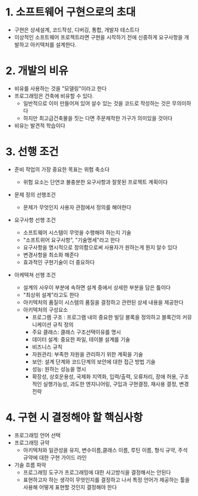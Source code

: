 # 1. 소프트웨어 구현으로의 초대
- 구현은 상세설계, 코드작성, 디버깅, 통합, 개발자 테스트다
- 이상적인 소프트웨어 프로젝트라면 구현을 시작하기 전에 신중하게 요구사항을 개발하고 아키텍처를 설계한다.

# 2. 개발의 비유
- 비유를 사용하는 것을 "모델링"이라고 한다
- 프로그래밍은 건축에 비유할 수 있다. 
    - 일반적으로 이미 만들어져 있어 살수 있는 것을 코드로 작성하는 것은 무의미하다
    - 하지만 최고급건축물을 짓는 다면 주문제작한 가구가 의미있을 것이다
- 비유는 발견적 학습이다
 
# 3. 선행 조건
- 준비 작업의 가장 중요한 목표는 위험 축소다
    - 위험 요소는 단연코 불충분한 요구사항과 잘못된 프로젝트 계획이다

- 문제 정의 선행조건
    - 문제가 무엇인지 사용자 관점에서 정의를 해야한다
- 요구사항 선행 조건
    - 소프트웨어 시스템이 무엇을 수행해야 하는지 기술
    - "소프트위어 요구사항", "기술명세"라고 한다
    - 요구사항을 명시적으로 정의함으로써 사용자가 원하는게 뭔지 알수 있다
    - 변경사항을 최소화 해준다
    - 효과적인 구현기술이 더 중요하다
- 아케텍쳐 선행 조건
    - 설계의 사우이 부분에 속하면 설계 중에서 상세한 부분을 담은 틀이다
    - "최상위 설계"라고도 한다
    - 아키텍처의 품질이 시스템의 품질을 결정하고 관련된 상세 내용을 제공한다
    - 아키텍처의 구성요소
        - 프로그램 구조 : 프로그램 내의 중요한 빌딩 블록을 정의하고 블록간의 커뮤니케이션 규칙 정의
        - 주요 클래스: 클래스 구조선택이유를 명시
        - 데이터 설계: 중요한 파일, 테이블 설계를 기술
        - 비즈니스 규칙
        - 자원관리: 부족한 자원을 관리하기 위한 계획을 기술
        - 보안: 설계 단계와 코드단계의 보안에 대한 접근 방법 기술
        - 성능: 원하는 성능을 명시
        - 확장성, 상호운용성, 국제화 지역화, 입력/출력, 오류처리, 장애 허용, 구조적인 실행가능성, 과도한 엔지니어링, 구입과 구현결정, 재사용 결정, 변경 전략

# 4. 구현 시 결정해야 할 핵심사항
- 프로그래밍 언어 선택
- 프로그래밍 규약
    - 아키텍처와 일관성을 유지, 변수이름,클래스 이름, 루틴 이름, 형식 규약, 주석 규약에 대한 구현 가이드 라인
- 기술 흐름 파악
    - 프로그래밍 도구가 프로그래밍에 대한 사고방식을 결정해서는 안된다
    - 표현하고자 하는 생각이 무엇인지를 결정하고 나서 특정 언어가 제공하는 툴을 사용해 어떻게 표현할 것인지 결정해야 한다